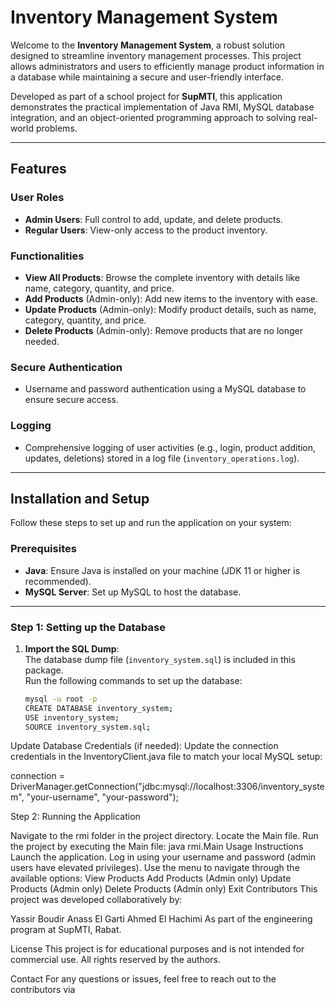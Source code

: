 # Inventory Management System

Welcome to the **Inventory Management System**, a robust solution designed to streamline inventory management processes. This project allows administrators and users to efficiently manage product information in a database while maintaining a secure and user-friendly interface.

Developed as part of a school project for **SupMTI**, this application demonstrates the practical implementation of Java RMI, MySQL database integration, and an object-oriented programming approach to solving real-world problems.

---

## Features

### User Roles
- **Admin Users**: Full control to add, update, and delete products.
- **Regular Users**: View-only access to the product inventory.

### Functionalities
- **View All Products**: Browse the complete inventory with details like name, category, quantity, and price.
- **Add Products** (Admin-only): Add new items to the inventory with ease.
- **Update Products** (Admin-only): Modify product details, such as name, category, quantity, and price.
- **Delete Products** (Admin-only): Remove products that are no longer needed.

### Secure Authentication
- Username and password authentication using a MySQL database to ensure secure access.

### Logging
- Comprehensive logging of user activities (e.g., login, product addition, updates, deletions) stored in a log file (`inventory_operations.log`).

---

## Installation and Setup

Follow these steps to set up and run the application on your system:

### Prerequisites
- **Java**: Ensure Java is installed on your machine (JDK 11 or higher is recommended).
- **MySQL Server**: Set up MySQL to host the database.

---

### Step 1: Setting up the Database

1. **Import the SQL Dump**:  
   The database dump file (`inventory_system.sql`) is included in this package.  
   Run the following commands to set up the database:
   ```bash
   mysql -u root -p
   CREATE DATABASE inventory_system;
   USE inventory_system;
   SOURCE inventory_system.sql;
Update Database Credentials (if needed):
Update the connection credentials in the InventoryClient.java file to match your local MySQL setup:

connection = DriverManager.getConnection("jdbc:mysql://localhost:3306/inventory_system", "your-username", "your-password");

Step 2: Running the Application

Navigate to the rmi folder in the project directory.
Locate the Main file.
Run the project by executing the Main file:
java rmi.Main
Usage Instructions
Launch the application.
Log in using your username and password (admin users have elevated privileges).
Use the menu to navigate through the available options:
View Products
Add Products (Admin only)
Update Products (Admin only)
Delete Products (Admin only)
Exit
Contributors
This project was developed collaboratively by:

Yassir Boudir
Anass El Garti
Ahmed El Hachimi
As part of the engineering program at SupMTI, Rabat.

License
This project is for educational purposes and is not intended for commercial use. All rights reserved by the authors.

Contact
For any questions or issues, feel free to reach out to the contributors via







